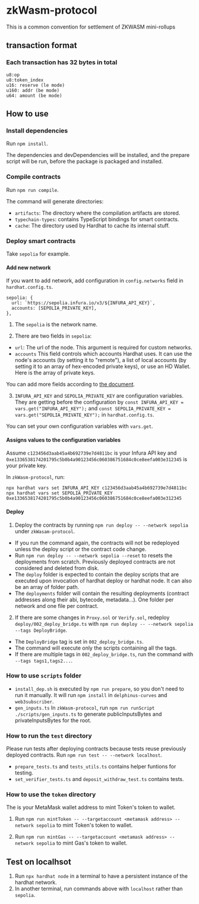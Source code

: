 # zkWasm-protocol

This is a common convention for settlement of ZKWASM mini-rollups


## transaction format
### Each transaction has 32 bytes in total
```
u8:op
u8:token_index
u16: reserve (le mode)
u160: addr (be mode)
u64: amount (be mode)
```

## How to use
### Install dependencies
Run `npm install`.

The dependencies and devDependencies will be installed, and the prepare script will be run, before the package is packaged and installed.

### Compile contracts
Run `npm run compile`.

The command will generate directories:
- `artifacts`: The directory where the compilation artifacts are stored.
- `typechain-types`: contains TypeScript bindings for smart contracts.
- `cache`: The directory used by Hardhat to cache its internal stuff.

### Deploy smart contracts
Take `sepolia` for example.

#### Add new network
If you want to add network, add configuration in `config.networks` field in `hardhat.config.ts`.
```
sepolia: {
  url: `https://sepolia.infura.io/v3/${INFURA_API_KEY}`,
  accounts: [SEPOLIA_PRIVATE_KEY],
},
```

1. The `sepolia` is the network name.

2. There are two fields in `sepolia`:
- `url`: The url of the node. This argument is required for custom networks.
- `accounts` This field controls which accounts Hardhat uses. It can use the node's accounts (by setting it to "remote"), a list of local accounts (by setting it to an array of hex-encoded private keys), or use an HD Wallet. Here is the array  of private keys.

You can add more fields according to [the document](https://hardhat.org/hardhat-runner/docs/config).

3. `INFURA_API_KEY` and `SEPOLIA_PRIVATE_KEY` are configuration variables. They are getting before the configuration by `const INFURA_API_KEY = vars.get("INFURA_API_KEY");` and `const SEPOLIA_PRIVATE_KEY = vars.get("SEPOLIA_PRIVATE_KEY");` in `hardhat.config.ts`.

You can set your own configuration variables with `vars.get`.

#### Assigns values to the configuration variables
Assume `c123456d3aab45a4b692739e7d4811bc` is your Infura API key and `0xe1336538174201795c5b0b4a90123456c060386751684c0ce8eefa003e312345` is your private key.

In `zkWasm-protocol`, run:
```
npx hardhat vars set INFURA_API_KEY c123456d3aab45a4b692739e7d4811bc
npx hardhat vars set SEPOLIA_PRIVATE_KEY 0xe1336538174201795c5b0b4a90123456c060386751684c0ce8eefa003e312345
```

#### Deploy
1. Deploy the contracts by running `npm run deploy -- --network sepolia` under `zkWasam-protocol`.

- If you run the command again, the contracts will not be redeployed unless the deploy script or the contract code change.
- Run `npm run deploy -- --network sepolia --reset` to resets the deployments from scratch. Previously deployed contracts are not considered and deleted from disk.
- The `deploy` folder is expected to contain the deploy scripts that are executed upon invocation of hardhat deploy or hardhat node. It can also be an array of folder path.
- The `deployments` folder will contain the resulting deployments (contract addresses along their abi, bytecode, metadata...). One folder per network and one file per contract.

2. If there are some changes in `Proxy.sol` or `Verify.sol`, redeploy `deploy/002_deploy_bridge.ts` with `npm run deploy -- --network sepolia --tags DeployBridge`.

- The `DeployBridge` tag is set in `002_deploy_bridge.ts`.
- The command will execute only the scripts containing all the tags.
- If there are multiple tags in `002_deploy_bridge.ts`, run the command with `--tags tags1,tags2...`.

### How to use `scripts` folder
- `install_dep.sh` is executed by `npm run prepare`, so you don't need to run it manually. It will run `npm install` in `delphinus-curves` and `web3subscriber`.
- `gen_inputs.ts`
In `zkWasm-protocol`, run `npm run runScript ./scripts/gen_inputs.ts` to generate  publicInputsBytes and privateInputsBytes for the root.

### How to run the `test` directory
Please run tests after deploying contracts because tests reuse previously deployed contracts. Run `npm run test -- --network localhost`.

- `prepare_tests.ts` and `tests_utils.ts` contains helper funtions for testing.
- `set_verifier_tests.ts` and `deposit_withdraw_test.ts` contains tests.

### How to use the `token` directory
The <metamask address> is your MetaMask wallet address to mint Token's token to wallet.

1. Run `npm run mintToken -- --targetaccount <metamask address> --network sepolia` to mint Token's token to wallet.

2. Run `npm run mintGas -- --targetaccount <metamask address> --network sepolia` to mint Gas's token to wallet.

## Test on localhsot
1. Run `npx hardhat node` in a terminal to have a persistent instance of the hardhat network.
2. In another terminal, run commands above with `localhost` rather than `sepolia`.
